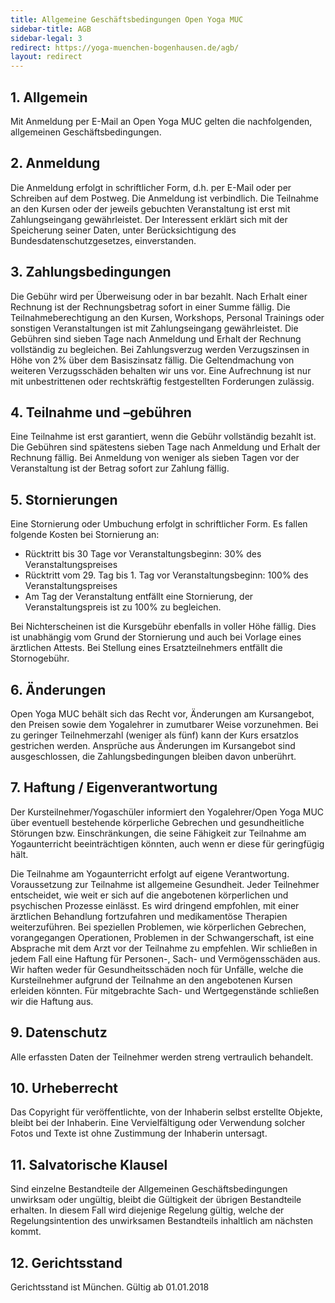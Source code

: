 ```yaml
---
title: Allgemeine Geschäftsbedingungen Open Yoga MUC
sidebar-title: AGB
sidebar-legal: 3
redirect: https://yoga-muenchen-bogenhausen.de/agb/
layout: redirect
---
```


## 1. Allgemein

Mit Anmeldung per E-Mail an Open Yoga MUC gelten die nachfolgenden, allgemeinen Geschäftsbedingungen.


## 2. Anmeldung

Die Anmeldung erfolgt in schriftlicher Form, d.h. per E-Mail oder per Schreiben auf dem Postweg. Die Anmeldung ist verbindlich. Die Teilnahme an den Kursen oder der jeweils gebuchten Veranstaltung ist erst mit Zahlungseingang gewährleistet. Der Interessent erklärt sich mit der Speicherung seiner Daten, unter Berücksichtigung des Bundesdatenschutzgesetzes, einverstanden.


## 3. Zahlungsbedingungen  

Die Gebühr wird per Überweisung oder in bar bezahlt. Nach Erhalt einer Rechnung ist der Rechnungsbetrag sofort in einer Summe fällig. Die Teilnahmeberechtigung an den Kursen, Workshops, Personal Trainings oder sonstigen Veranstaltungen ist mit Zahlungseingang gewährleistet. Die Gebühren sind sieben Tage nach Anmeldung und Erhalt der Rechnung vollständig zu begleichen. Bei Zahlungsverzug werden Verzugszinsen in Höhe von 2% über dem Basiszinsatz fällig. Die Geltendmachung von weiteren Verzugsschäden behalten wir uns vor. Eine Aufrechnung ist nur mit unbestrittenen oder rechtskräftig festgestellten Forderungen zulässig.


## 4. Teilnahme und –gebühren  

Eine Teilnahme ist erst garantiert, wenn die Gebühr vollständig bezahlt ist. Die Gebühren sind spätestens sieben Tage nach Anmeldung und Erhalt der Rechnung fällig. Bei Anmeldung von weniger als sieben Tagen vor der Veranstaltung ist der Betrag sofort zur Zahlung fällig.


## 5. Stornierungen  

Eine Stornierung oder Umbuchung erfolgt in schriftlicher Form. Es fallen folgende Kosten bei Stornierung an:

* Rücktritt bis 30 Tage vor Veranstaltungsbeginn: 30% des Veranstaltungspreises
* Rücktritt vom 29. Tag bis 1. Tag vor Veranstaltungsbeginn: 100% des Veranstaltungspreises
* Am Tag der Veranstaltung entfällt eine Stornierung, der Veranstaltungspreis ist zu 100% zu begleichen.  

Bei Nichterscheinen ist die Kursgebühr ebenfalls in voller Höhe fällig. Dies ist unabhängig vom Grund der Stornierung und auch bei Vorlage eines ärztlichen Attests. Bei Stellung eines Ersatzteilnehmers entfällt die Stornogebühr.


## 6. Änderungen  

Open Yoga MUC behält sich das Recht vor, Änderungen am Kursangebot, den Preisen sowie dem Yogalehrer in zumutbarer Weise vorzunehmen. Bei zu geringer Teilnehmerzahl (weniger als fünf) kann der Kurs ersatzlos gestrichen werden. Ansprüche aus Änderungen im Kursangebot sind ausgeschlossen, die Zahlungsbedingungen bleiben davon unberührt.


## 7. Haftung / Eigenverantwortung

Der Kursteilnehmer/Yogaschüler informiert den Yogalehrer/Open Yoga MUC über eventuell bestehende körperliche Gebrechen und gesundheitliche Störungen bzw. Einschränkungen, die seine Fähigkeit zur Teilnahme am Yogaunterricht beeinträchtigen könnten, auch wenn er diese für geringfügig hält.

Die Teilnahme am Yogaunterricht erfolgt auf eigene Verantwortung. Voraussetzung zur Teilnahme ist allgemeine Gesundheit. Jeder Teilnehmer entscheidet, wie weit er sich auf die angebotenen körperlichen und psychischen Prozesse einlässt. Es wird dringend empfohlen, mit einer ärztlichen Behandlung fortzufahren und medikamentöse Therapien weiterzuführen. Bei speziellen Problemen, wie körperlichen Gebrechen, vorangegangen Operationen, Problemen in der Schwangerschaft, ist eine Absprache mit dem Arzt vor der Teilnahme zu empfehlen. Wir schließen in jedem Fall eine Haftung für Personen-, Sach- und Vermögensschäden aus. Wir haften weder für Gesundheitsschäden noch für Unfälle, welche die Kursteilnehmer aufgrund der Teilnahme an den angebotenen Kursen erleiden könnten. Für mitgebrachte Sach- und Wertgegenstände schließen wir die Haftung aus.


## 9. Datenschutz

Alle erfassten Daten der Teilnehmer werden streng vertraulich behandelt.


## 10. Urheberrecht

Das Copyright für veröffentlichte, von der Inhaberin selbst erstellte Objekte, bleibt bei der Inhaberin. Eine Vervielfältigung oder Verwendung solcher Fotos und Texte ist ohne Zustimmung der Inhaberin untersagt.


## 11. Salvatorische Klausel

Sind einzelne Bestandteile der Allgemeinen Geschäftsbedingungen unwirksam oder ungültig, bleibt die Gültigkeit der übrigen Bestandteile erhalten. In diesem Fall wird diejenige Regelung gültig, welche der Regelungsintention des unwirksamen Bestandteils inhaltlich am nächsten kommt.


## 12. Gerichtsstand

Gerichtsstand ist München. Gültig ab 01.01.2018
